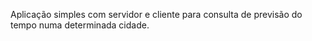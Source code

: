 Aplicação simples com servidor e cliente para consulta de previsão do tempo numa determinada cidade.

